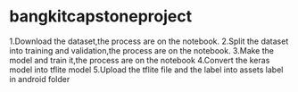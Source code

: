 # bangkitcapstoneproject
1.Download the dataset,the process are on the notebook.
2.Split the dataset into training and validation,the process are on the notebook.
3.Make the model and train it,the process are on the notebook
4.Convert the keras model into tflite model
5.Upload the tflite file and the label into assets label in android folder
